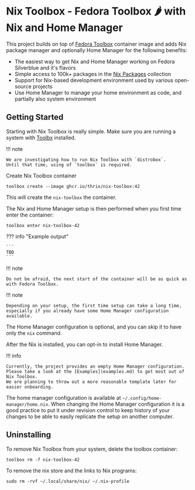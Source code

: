 # Nix Toolbox - Fedora Toolbox 🌶️ with Nix and Home Manager

This project builds on top of [Fedora Toolbox](https://docs.fedoraproject.org/en-US/fedora-silverblue/toolbox/) container image and adds Nix package manager and optionally Home Manager for the following benefits:

* The easiest way to get Nix and Home Manager working on Fedora Silverblue and it's flavors
* Simple access to 100k+ packages in the [Nix Packages](https://search.nixos.org/packages) collection
* Support for Nix-based development environment used by various open-source projects
* Use Home Manager to manage your home environment as code, and partially also system environment

## Getting Started

Starting with Nix Toolbox is really simple.
Make sure you are running a system with [Toolbx](https://containertoolbx.org/) installed.

!!! note

    We are investigating how to run Nix Toolbox with `distrobox`.
    Until that time, using of `toolbox` is required.

Create Nix Toolbox container

```shell
toolbox create --image ghcr.io/thrix/nix-toolbox:42
```

This will create the `nix-toolbox` the container.

The Nix and Home Manager setup is then performed when you first time enter the container:

```shell
toolbox enter nix-toolbox-42
```

??? info "Example output"

    ```
    TBD
    ```

!!! note

    Do not be afraid, the next start of the container will be as quick as with Fedora Toolbox.

!!! note

    Depending on your setup, the first time setup can take a long time, especially if you already have some Home Manager configuration available.

The Home Manager configuration is optional, and you can skip it to have only the `nix` command.

After the Nix is installed, you can opt-in to install Home Manager.

!!! info

    Currently, the project provides an empty Home Manager configuration.
    Please take a look at the [Examples](examples.md) to get most out of Nix Toolbox.
    We are planning to throw out a more reasonable template later for easier onboarding.

The home manager configuration is available at `~/.config/home-manager/home.nix`.
When changing the Home Manager configuration it is a good practice to put it under revision control to keep history of your changes to be able to easily replicate the setup on another computer.

## Uninstalling

To remove Nix Toolbox from your system, delete the toolbox container:

```shell
toolbox rm -f nix-toolbox-42
```

To remove the nix store and the links to Nix programs:

```shell
sudo rm -rvf ~/.local/share/nix/ ~/.nix-profile
```
